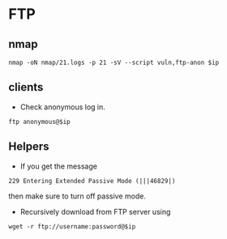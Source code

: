 # FTP

## nmap

```shell
nmap -oN nmap/21.logs -p 21 -sV --script vuln,ftp-anon $ip
```

## clients

- Check anonymous log in.

```shell
ftp anonymous@$ip
```

## Helpers

- If you get the message

```
229 Entering Extended Passive Mode (|||46829|)
```
then make sure to turn off passive mode.

- Recursively download from FTP server using 

```shell
wget -r ftp://username:password@$ip
```
